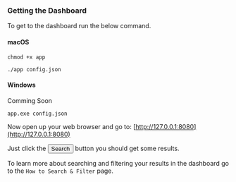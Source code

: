 
### Getting the Dashboard

To get to the dashboard run the below command.

<!-- tabs:start -->

#### **macOS**

```console
chmod +x app
```

```console
./app config.json
```

#### **Windows**

Comming Soon

```console
app.exe config.json
```

<!-- tabs:end -->


Now open up your web browser and go to: [http://127.0.0.1:8080](http://127.0.0.1:8080)


Just click the <button>Search</button> button you should get some results.

To learn more about searching and filtering your results in the dashboard go to the `How to Search & Filter` page.